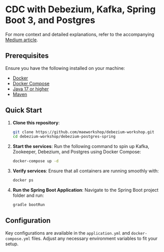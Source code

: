 # CDC with Debezium, Kafka, Spring Boot 3, and Postgres

For more context and detailed explanations, refer to the accompanying [Medium article](https://medium.com/yazilim-vip/cdc-with-debezium-kafka-spring-boot-3-and-postgres-a523d5237cca).

## Prerequisites
Ensure you have the following installed on your machine:
- [Docker](https://www.docker.com/)
- [Docker Compose](https://docs.docker.com/compose/)
- [Java 17 or higher](https://adoptium.net/)
- [Maven](https://maven.apache.org/)

## Quick Start
1. **Clone this repository**:
    ```bash
    git clone https://github.com/maeworkshop/debezium-workshop.git
    cd debezium-workshop/debezium-postgres-spring
    ```

2. **Start the services**:
   Run the following command to spin up Kafka, Zookeeper, Debezium, and Postgres using Docker Compose:
    ```bash
    docker-compose up -d
    ```

3. **Verify services**:
   Ensure that all containers are running smoothly with:
    ```bash
    docker ps
    ```

4. **Run the Spring Boot Application**:
   Navigate to the Spring Boot project folder and run:
    ```bash
    gradle bootRun
    ```

## Configuration
Key configurations are available in the `application.yml` and `docker-compose.yml` files. Adjust any necessary environment variables to fit your setup.